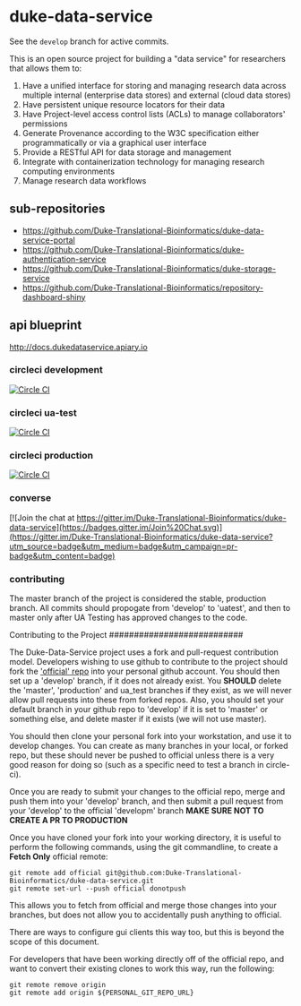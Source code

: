 # duke-data-service
See the `develop` branch for active commits.

This is an open source project for building a "data service" for researchers that allows them to:

1. Have a unified interface for storing and managing research data across multiple internal (enterprise data stores) and external (cloud data stores)
2. Have persistent unique resource locators for their data
3. Have Project-level access control lists (ACLs) to manage collaborators' permissions
3. Generate Provenance according to the W3C specification either programmatically or via a graphical user interface
4. Provide a RESTful API for data storage and management
5. Integrate with containerization technology for managing research computing environments
6. Manage research data workflows

## sub-repositories
* https://github.com/Duke-Translational-Bioinformatics/duke-data-service-portal
* https://github.com/Duke-Translational-Bioinformatics/duke-authentication-service
* https://github.com/Duke-Translational-Bioinformatics/duke-storage-service
* https://github.com/Duke-Translational-Bioinformatics/repository-dashboard-shiny

## api blueprint
http://docs.dukedataservice.apiary.io

### circleci development
[![Circle CI](https://circleci.com/gh/Duke-Translational-Bioinformatics/duke-data-service/tree/develop.svg?style=svg)](https://circleci.com/gh/Duke-Translational-Bioinformatics/duke-data-service/tree/develop)

### circleci ua-test
[![Circle CI](https://circleci.com/gh/Duke-Translational-Bioinformatics/duke-data-service/tree/ua_test.svg?style=svg)](https://circleci.com/gh/Duke-Translational-Bioinformatics/duke-data-service/tree/ua_test)

### circleci production
[![Circle CI](https://circleci.com/gh/Duke-Translational-Bioinformatics/duke-data-service/tree/production.svg?style=svg)](https://circleci.com/gh/Duke-Translational-Bioinformatics/duke-data-service/tree/production)

### converse
[![Join the chat at https://gitter.im/Duke-Translational-Bioinformatics/duke-data-service](https://badges.gitter.im/Join%20Chat.svg)](https://gitter.im/Duke-Translational-Bioinformatics/duke-data-service?utm_source=badge&utm_medium=badge&utm_campaign=pr-badge&utm_content=badge)


### contributing
The master branch of the project is considered the stable, production branch.
All commits should propogate from 'develop' to 'uatest', and then to master
only after UA Testing has approved changes to the code.

Contributing to the Project
###########################

The Duke-Data-Service project uses a fork and pull-request contribution model.  Developers
wishing to use github to contribute to the project should fork the
['official' repo](https://github.com/Duke-Translational-Bioinformatics/duke-data-service) into your
personal github account.  You should then set up a 'develop' branch, if it does
not already exist.  You **SHOULD** delete the 'master', 'production' and ua_test
branches if they exist, as we will never allow pull requests into these from
forked repos.
Also, you should set your default branch in your github repo to 'develop' if it
is set to 'master' or something else, and delete master if it exists (we will not
use master).

You should then clone your personal fork into your workstation, and use it
to develop changes. You can create as many branches in your local, or
forked repo, but these should never be pushed to official unless there is a
very good reason for doing so (such as a specific need to test a branch in circle-ci).

Once you are ready to submit your changes to the official repo, merge and push them
into your 'develop' branch, and then submit a pull request from your 'develop' to
the official 'developm' branch **MAKE SURE NOT TO CREATE A PR TO PRODUCTION**

Once you have cloned your fork into your working directory, it is useful to
perform the following commands, using the git commandline, to create a
**Fetch Only** official remote:
```
git remote add official git@github.com:Duke-Translational-Bioinformatics/duke-data-service.git
git remote set-url --push official donotpush
```

This allows you to fetch from official and merge those changes into your branches,
but does not allow you to accidentally push anything to official.

There are ways to configure gui clients this way too, but this is beyond the scope
of this document.

For developers that have been working directly off of the official repo,
and want to convert their existing clones to work this way, run the following:
```
git remote remove origin
git remote add origin ${PERSONAL_GIT_REPO_URL}
```
